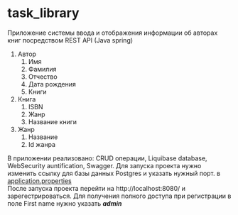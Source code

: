 # task_library
Приложение системы ввода и отображения информации об авторах книг посредством REST  API (Java spring)
1. Автор
    1. Имя
    2. Фамилия
    3. Отчество
    4. Дата рождения
    5. Книги
2. Книга
    1. ISBN
    2. Жанр
    3. Название книги
3. Жанр
    1. Название
    2. Id жанра

В приложении реализовано: CRUD операции, Liquibase database, WebSecurity auntification, Swagger.
Для запуска проекта нужно изменить ссылку для базы данных Postgres и указать нужный порт. в [application.properties](https://github.com/flesh22812/task_library/blob/main/src/main/resources/application.properties)  
После запуска проекта перейти на http://localhost:8080/ и зарегестрироваться. Для получения полного доступа при регистрации в поле First name нужно указать **_admin_** 
